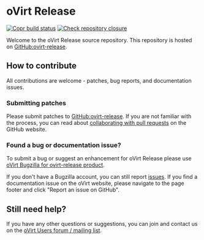 # oVirt Release
[![Copr build status](https://copr.fedorainfracloud.org/coprs/ovirt/ovirt-master-snapshot/package/ovirt-release/status_image/last_build.png)](https://copr.fedorainfracloud.org/coprs/ovirt/ovirt-master-snapshot/package/ovirt-release/)
[![Check repository closure](https://github.com/oVirt/ovirt-release/actions/workflows/repoclosure.yml/badge.svg)](https://github.com/oVirt/ovirt-release/actions/workflows/repoclosure.yml)

Welcome to the oVirt Release source repository. This repository is hosted on [GitHub:ovirt-release](https://github.com/oVirt/ovirt-release).

## How to contribute

All contributions are welcome - patches, bug reports, and documentation issues.

### Submitting patches

Please submit patches to [GitHub:ovirt-release](https://github.com/oVirt/ovirt-release). If you are not familiar with the process, you can read about [collaborating with pull requests](https://docs.github.com/en/pull-requests/collaborating-with-pull-requests/proposing-changes-to-your-work-with-pull-requests) on the GitHub website.

### Found a bug or documentation issue?

To submit a bug or suggest an enhancement for oVirt Release please use [oVirt Bugzilla for ovirt-release product](https://bugzilla.redhat.com/enter_bug.cgi?product=ovirt-release).

If you don't have a Bugzilla account, you can still report [issues](https://github.com/oVirt/ovirt-release/issues). If you find a documentation issue on the oVirt website, please navigate to the page footer and click "Report an issue on GitHub".

## Still need help?

If you have any other questions or suggestions, you can join and contact us on the [oVirt Users forum / mailing list](https://lists.ovirt.org/admin/lists/users.ovirt.org/).
